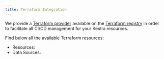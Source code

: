 ```yaml
---
title: Terraform Integration
---
```



We provide a [Terraform provider](https://registry.terraform.io/providers/kestra-io/kestra/latest) available on the [Terraform registry](https://registry.terraform.io/) in order to facilitate all CI/CD management for your Kestra resources.

Find below all the available Terraform resources:

* Resources:
  <ChildTableOfContents page-url="/docs/terraform/resources/" />
* Data Sources:
  <ChildTableOfContents page-url="/docs/terraform/data-sources/" />

